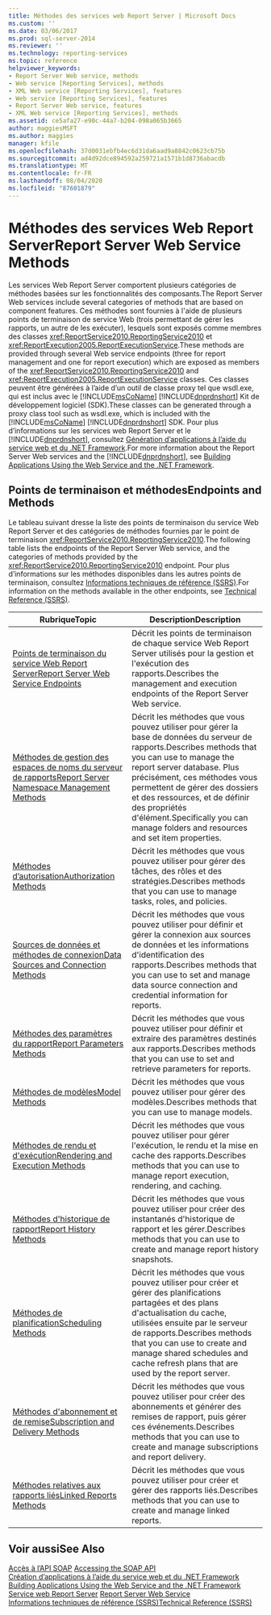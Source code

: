 ```yaml
---
title: Méthodes des services web Report Server | Microsoft Docs
ms.custom: ''
ms.date: 03/06/2017
ms.prod: sql-server-2014
ms.reviewer: ''
ms.technology: reporting-services
ms.topic: reference
helpviewer_keywords:
- Report Server Web service, methods
- Web service [Reporting Services], methods
- XML Web service [Reporting Services], features
- Web service [Reporting Services], features
- Report Server Web service, features
- XML Web service [Reporting Services], methods
ms.assetid: ce5afa27-e90c-44a7-b204-098a065b3665
author: maggiesMSFT
ms.author: maggies
manager: kfile
ms.openlocfilehash: 37d0031ebfb4ec6d31da6aad9a8842c0623cb75b
ms.sourcegitcommit: ad4d92dce894592a259721a1571b1d8736abacdb
ms.translationtype: MT
ms.contentlocale: fr-FR
ms.lasthandoff: 08/04/2020
ms.locfileid: "87601879"
---
```

# <a name="report-server-web-service-methods"></a><span data-ttu-id="13dfc-102">Méthodes des services Web Report Server</span><span class="sxs-lookup"><span data-stu-id="13dfc-102">Report Server Web Service Methods</span></span>
  <span data-ttu-id="13dfc-103">Les services Web Report Server comportent plusieurs catégories de méthodes basées sur les fonctionnalités des composants.</span><span class="sxs-lookup"><span data-stu-id="13dfc-103">The Report Server Web services include several categories of methods that are based on component features.</span></span> <span data-ttu-id="13dfc-104">Ces méthodes sont fournies à l'aide de plusieurs points de terminaison de service Web (trois permettant de gérer les rapports, un autre de les exécuter), lesquels sont exposés comme membres des classes <xref:ReportService2010.ReportingService2010> et <xref:ReportExecution2005.ReportExecutionService>.</span><span class="sxs-lookup"><span data-stu-id="13dfc-104">These methods are provided through several Web service endpoints (three for report management and one for report execution) which are exposed as members of the <xref:ReportService2010.ReportingService2010> and <xref:ReportExecution2005.ReportExecutionService> classes.</span></span> <span data-ttu-id="13dfc-105">Ces classes peuvent être générées à l’aide d’un outil de classe proxy tel que wsdl.exe, qui est inclus avec le [!INCLUDE[msCoName](../../../includes/msconame-md.md)] [!INCLUDE[dnprdnshort](../../../includes/dnprdnshort-md.md)] Kit de développement logiciel (SDK).</span><span class="sxs-lookup"><span data-stu-id="13dfc-105">These classes can be generated through a proxy class tool such as wsdl.exe, which is included with the [!INCLUDE[msCoName](../../../includes/msconame-md.md)] [!INCLUDE[dnprdnshort](../../../includes/dnprdnshort-md.md)] SDK.</span></span> <span data-ttu-id="13dfc-106">Pour plus d’informations sur les services web Report Server et le [!INCLUDE[dnprdnshort](../../../includes/dnprdnshort-md.md)], consultez [Génération d’applications à l’aide du service web et du .NET Framework](../net-framework/building-applications-using-the-web-service-and-the-net-framework.md).</span><span class="sxs-lookup"><span data-stu-id="13dfc-106">For more information about the Report Server Web services and the [!INCLUDE[dnprdnshort](../../../includes/dnprdnshort-md.md)], see [Building Applications Using the Web Service and the .NET Framework](../net-framework/building-applications-using-the-web-service-and-the-net-framework.md).</span></span>  
  
## <a name="endpoints-and-methods"></a><span data-ttu-id="13dfc-107">Points de terminaison et méthodes</span><span class="sxs-lookup"><span data-stu-id="13dfc-107">Endpoints and Methods</span></span>  
 <span data-ttu-id="13dfc-108">Le tableau suivant dresse la liste des points de terminaison du service Web Report Server et des catégories de méthodes fournies par le point de terminaison <xref:ReportService2010.ReportingService2010>.</span><span class="sxs-lookup"><span data-stu-id="13dfc-108">The following table lists the endpoints of the Report Server Web service, and the categories of methods provided by the <xref:ReportService2010.ReportingService2010> endpoint.</span></span> <span data-ttu-id="13dfc-109">Pour plus d’informations sur les méthodes disponibles dans les autres points de terminaison, consultez [Informations techniques de référence &#40;SSRS&#41;](../../technical-reference-ssrs.md).</span><span class="sxs-lookup"><span data-stu-id="13dfc-109">For information on the methods available in the other endpoints, see [Technical Reference &#40;SSRS&#41;](../../technical-reference-ssrs.md).</span></span>  
  
|<span data-ttu-id="13dfc-110">Rubrique</span><span class="sxs-lookup"><span data-stu-id="13dfc-110">Topic</span></span>|<span data-ttu-id="13dfc-111">Description</span><span class="sxs-lookup"><span data-stu-id="13dfc-111">Description</span></span>|  
|-----------|-----------------|  
|[<span data-ttu-id="13dfc-112">Points de terminaison du service Web Report Server</span><span class="sxs-lookup"><span data-stu-id="13dfc-112">Report Server Web Service Endpoints</span></span>](report-server-web-service-endpoints.md)|<span data-ttu-id="13dfc-113">Décrit les points de terminaison de chaque service Web Report Server utilisés pour la gestion et l'exécution des rapports.</span><span class="sxs-lookup"><span data-stu-id="13dfc-113">Describes the management and execution endpoints of the Report Server Web service.</span></span>|  
|[<span data-ttu-id="13dfc-114">Méthodes de gestion des espaces de noms du serveur de rapports</span><span class="sxs-lookup"><span data-stu-id="13dfc-114">Report Server Namespace Management Methods</span></span>](report-server-namespace-management-methods.md)|<span data-ttu-id="13dfc-115">Décrit les méthodes que vous pouvez utiliser pour gérer la base de données du serveur de rapports.</span><span class="sxs-lookup"><span data-stu-id="13dfc-115">Describes methods that you can use to manage the report server database.</span></span> <span data-ttu-id="13dfc-116">Plus précisément, ces méthodes vous permettent de gérer des dossiers et des ressources, et de définir des propriétés d'élément.</span><span class="sxs-lookup"><span data-stu-id="13dfc-116">Specifically you can manage folders and resources and set item properties.</span></span>|  
|[<span data-ttu-id="13dfc-117">Méthodes d’autorisation</span><span class="sxs-lookup"><span data-stu-id="13dfc-117">Authorization Methods</span></span>](authorization-methods.md)|<span data-ttu-id="13dfc-118">Décrit les méthodes que vous pouvez utiliser pour gérer des tâches, des rôles et des stratégies.</span><span class="sxs-lookup"><span data-stu-id="13dfc-118">Describes methods that you can use to manage tasks, roles, and policies.</span></span>|  
|[<span data-ttu-id="13dfc-119">Sources de données et méthodes de connexion</span><span class="sxs-lookup"><span data-stu-id="13dfc-119">Data Sources and Connection Methods</span></span>](data-sources-and-connection-methods.md)|<span data-ttu-id="13dfc-120">Décrit les méthodes que vous pouvez utiliser pour définir et gérer la connexion aux sources de données et les informations d'identification des rapports.</span><span class="sxs-lookup"><span data-stu-id="13dfc-120">Describes methods that you can use to set and manage data source connection and credential information for reports.</span></span>|  
|[<span data-ttu-id="13dfc-121">Méthodes des paramètres du rapport</span><span class="sxs-lookup"><span data-stu-id="13dfc-121">Report Parameters Methods</span></span>](report-parameters-methods.md)|<span data-ttu-id="13dfc-122">Décrit les méthodes que vous pouvez utiliser pour définir et extraire des paramètres destinés aux rapports.</span><span class="sxs-lookup"><span data-stu-id="13dfc-122">Describes methods that you can use to set and retrieve parameters for reports.</span></span>|  
|[<span data-ttu-id="13dfc-123">Méthodes de modèles</span><span class="sxs-lookup"><span data-stu-id="13dfc-123">Model Methods</span></span>](../report-server-web-service.md)|<span data-ttu-id="13dfc-124">Décrit les méthodes que vous pouvez utiliser pour gérer des modèles.</span><span class="sxs-lookup"><span data-stu-id="13dfc-124">Describes methods that you can use to manage models.</span></span>|  
|[<span data-ttu-id="13dfc-125">Méthodes de rendu et d'exécution</span><span class="sxs-lookup"><span data-stu-id="13dfc-125">Rendering and Execution Methods</span></span>](rendering-and-execution-methods.md)|<span data-ttu-id="13dfc-126">Décrit les méthodes que vous pouvez utiliser pour gérer l'exécution, le rendu et la mise en cache des rapports.</span><span class="sxs-lookup"><span data-stu-id="13dfc-126">Describes methods that you can use to manage report execution, rendering, and caching.</span></span>|  
|[<span data-ttu-id="13dfc-127">Méthodes d'historique de rapport</span><span class="sxs-lookup"><span data-stu-id="13dfc-127">Report History Methods</span></span>](report-history-methods.md)|<span data-ttu-id="13dfc-128">Décrit les méthodes que vous pouvez utiliser pour créer des instantanés d'historique de rapport et les gérer.</span><span class="sxs-lookup"><span data-stu-id="13dfc-128">Describes methods that you can use to create and manage report history snapshots.</span></span>|  
|[<span data-ttu-id="13dfc-129">Méthodes de planification</span><span class="sxs-lookup"><span data-stu-id="13dfc-129">Scheduling Methods</span></span>](scheduling-methods.md)|<span data-ttu-id="13dfc-130">Décrit les méthodes que vous pouvez utiliser pour créer et gérer des planifications partagées et des plans d'actualisation du cache, utilisées ensuite par le serveur de rapports.</span><span class="sxs-lookup"><span data-stu-id="13dfc-130">Describes methods that you can use to create and manage shared schedules and cache refresh plans that are used by the report server.</span></span>|  
|[<span data-ttu-id="13dfc-131">Méthodes d'abonnement et de remise</span><span class="sxs-lookup"><span data-stu-id="13dfc-131">Subscription and Delivery Methods</span></span>](subscription-and-delivery-methods.md)|<span data-ttu-id="13dfc-132">Décrit les méthodes que vous pouvez utiliser pour créer des abonnements et générer des remises de rapport, puis gérer ces événements.</span><span class="sxs-lookup"><span data-stu-id="13dfc-132">Describes methods that you can use to create and manage subscriptions and report delivery.</span></span>|  
|[<span data-ttu-id="13dfc-133">Méthodes relatives aux rapports liés</span><span class="sxs-lookup"><span data-stu-id="13dfc-133">Linked Reports Methods</span></span>](linked-reports-methods.md)|<span data-ttu-id="13dfc-134">Décrit les méthodes que vous pouvez utiliser pour créer et gérer des rapports liés.</span><span class="sxs-lookup"><span data-stu-id="13dfc-134">Describes methods that you can use to create and manage linked reports.</span></span>|  
  
## <a name="see-also"></a><span data-ttu-id="13dfc-135">Voir aussi</span><span class="sxs-lookup"><span data-stu-id="13dfc-135">See Also</span></span>  
 <span data-ttu-id="13dfc-136">[Accès à l’API SOAP](../accessing-the-soap-api.md) </span><span class="sxs-lookup"><span data-stu-id="13dfc-136">[Accessing the SOAP API](../accessing-the-soap-api.md) </span></span>  
 <span data-ttu-id="13dfc-137">[Création d’applications à l’aide du service web et du .NET Framework](../net-framework/building-applications-using-the-web-service-and-the-net-framework.md) </span><span class="sxs-lookup"><span data-stu-id="13dfc-137">[Building Applications Using the Web Service and the .NET Framework](../net-framework/building-applications-using-the-web-service-and-the-net-framework.md) </span></span>  
 <span data-ttu-id="13dfc-138">[Service web Report Server](../report-server-web-service.md) </span><span class="sxs-lookup"><span data-stu-id="13dfc-138">[Report Server Web Service](../report-server-web-service.md) </span></span>  
 [<span data-ttu-id="13dfc-139">Informations techniques de référence &#40;SSRS&#41;</span><span class="sxs-lookup"><span data-stu-id="13dfc-139">Technical Reference &#40;SSRS&#41;</span></span>](../../technical-reference-ssrs.md)  
  
  
